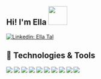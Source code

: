 ## Hi! I'm Ella <img src="https://media.giphy.com/media/mGcNjsfWAjY5AEZNw6/giphy.gif" width="50">

[![Linkedin: Ella Tal](https://img.shields.io/badge/-EllaTal-blue?style=flat-square&logo=Linkedin&logoColor=white&link=https://www.linkedin.com/in/ella-tal-b37b53204/)](https://www.linkedin.com/in/ella-tal-b37b53204/)

## 🔧 Technologies & Tools

![](https://img.shields.io/badge/Code-JavaScript-informational?style=flat&logo=javascript&logoColor=white&color=019875)
![](https://img.shields.io/badge/Code-TypeScript-informational?style=flat&logo=typescript&logoColor=white&color=019875)
![](https://img.shields.io/badge/Code-CSS3-informational?style=flat&logo=css3&logoColor=white&color=019875)
![](https://img.shields.io/badge/Code-HTML5-informational?style=flat&logo=html5&logoColor=white&color=019875)
![](https://img.shields.io/badge/Code-React-informational?style=flat&logo=react&logoColor=white&color=019875)
![](https://img.shields.io/badge/Code-Next-informational?style=flat&logo=next.js&logoColor=white&color=019875)
![](https://img.shields.io/badge/Code-SASS-informational?style=flat&logo=Sass&logoColor=white&color=019875)
![](https://img.shields.io/badge/Tools-MongoDB-informational?style=flat&logo=MongoDB&logoColor=white&color=019875)
![](https://img.shields.io/badge/Tools-Firebase-informational?style=flat&logo=firebase&logoColor=white&color=019875)
![](https://img.shields.io/badge/Editor-VS_Code-informational?style=flat&logo=visual-studio-code&logoColor=white&color=019875)
